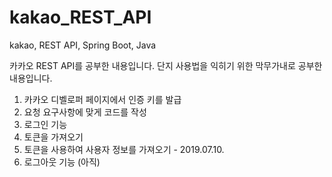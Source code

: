 # kakao_REST_API
kakao, REST API, Spring Boot, Java


카카오 REST API를 공부한 내용입니다.
단지 사용법을 익히기 위한 막무가내로 공부한 내용입니다.


1. 카카오 디벨로퍼 페이지에서 인증 키를 발급
2. 요청 요구사항에 맞게 코드를 작성
3. 로그인 기능
4. 토큰을 가져오기
5. 토큰을 사용하여 사용자 정보를 가져오기 - 2019.07.10.
6. 로그아웃 기능 (아직)
